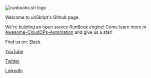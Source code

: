 ![runbooks.sh logo](https://i.ibb.co/s6RD5zS/logo-runbooks-4.png)

Welcome to unSkript's Github page.


We're building an open source RunBook engine!  Come learn more in [Awesome-CloudOPs-Automation](https://github.com/unskript/Awesome-CloudOps-Automation) and give us a star!

Find us on:
[Slack](https://communityinviter.com/apps/cloud-ops-community/awesome-cloud-automation)

[YouTube](https://www.youtube.com/@unskript)

[Twitter](https://twitter.com/UnSkript)

[LinkedIn](https://www.linkedin.com/company/unskript-inc/)


